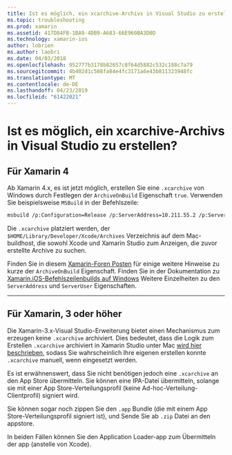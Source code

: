 ```yaml
---
title: Ist es möglich, ein xcarchive-Archivs in Visual Studio zu erstellen?
ms.topic: troubleshooting
ms.prod: xamarin
ms.assetid: 417D84FB-1BA9-4DB9-A683-66E960BA3D0D
ms.technology: xamarin-ios
author: lobrien
ms.author: laobri
ms.date: 04/03/2018
ms.openlocfilehash: 952777b3178b82657c8f64d5882c532c188c7a79
ms.sourcegitcommit: 4b402d1c508fa84e4fc3171a6e43b811323948fc
ms.translationtype: MT
ms.contentlocale: de-DE
ms.lasthandoff: 04/23/2019
ms.locfileid: "61422021"
---
```

# <a name="is-it-possible-to-create-a-xcarchive-archive-from-visual-studio"></a>Ist es möglich, ein xcarchive-Archivs in Visual Studio zu erstellen?

## <a name="for-xamarin-4"></a>Für Xamarin 4

Ab Xamarin 4.x, es ist jetzt möglich, erstellen Sie eine `.xcarchive` von Windows durch Festlegen der `ArchiveOnBuild` Eigenschaft `true`. Verwenden Sie beispielsweise `MSBuild` in der Befehlszeile:

```bash
msbuild /p:Configuration=Release /p:ServerAddress=10.211.55.2 /p:ServerUser=xamUser /p:Platform=iPhone /p:ArchiveOnBuild=true /t:"Build" MyProject.csproj
```

Die `.xcarchive` platziert werden, der `$HOME/Library/Developer/Xcode/Archives` Verzeichnis auf dem Mac-buildhost, die sowohl Xcode und Xamarin Studio zum Anzeigen, die zuvor erstellte Archive zu suchen.

Finden Sie in diesem [Xamarin-Foren Posten](https://forums.xamarin.com/discussion/comment/156635/#Comment_156635) für einige weitere Hinweise zu kurze der `ArchiveOnBuild` Eigenschaft. Finden Sie in der Dokumentation zu [Xamarin.iOS-Befehlszeilenbuilds auf Windows](~/ios/get-started/installation/windows/connecting-to-mac/index.md) Weitere Einzelheiten zu den `ServerAddress` und `ServerUser` Eigenschaften.

* * *

## <a name="for-xamarin-3-and-earlier"></a>Für Xamarin, 3 oder höher

Die Xamarin-3.x-Visual Studio-Erweiterung bietet einen Mechanismus zum erzeugen keine `.xcarchive` archiviert. Dies bedeutet, dass die Logik zum Erstellen `.xcarchive` archiviert in Xamarin Studio unter Mac [wird hier beschrieben](https://bugzilla.xamarin.com/show_bug.cgi?id=35#c5), sodass Sie wahrscheinlich Ihre eigenen erstellen konnte `.xcarchive` manuell, wenn eingesetzt werden.

Es ist erwähnenswert, dass Sie nicht benötigen jedoch eine `.xcarchive` an den App Store übermitteln. Sie können eine IPA-Datei übermitteln, solange sie mit einer App Store-Verteilungsprofil (keine Ad-hoc-Verteilung-Clientprofil) signiert wird.

Sie können sogar noch zippen Sie den `.app` Bundle (die mit einem App Store-Verteilungsprofil signiert ist), und Sende Sie ab `.zip` Datei an den appstore.

In beiden Fällen können Sie den Application Loader-app zum Übermitteln der app (anstelle von Xcode).

